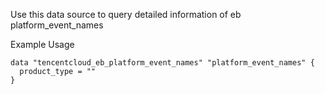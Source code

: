 Use this data source to query detailed information of eb platform_event_names

Example Usage

```hcl
data "tencentcloud_eb_platform_event_names" "platform_event_names" {
  product_type = ""
}
```